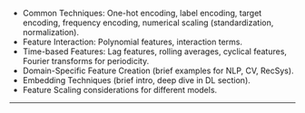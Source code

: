 - Common Techniques: One-hot encoding, label encoding, target encoding, frequency encoding, numerical scaling (standardization, normalization).
- Feature Interaction: Polynomial features, interaction terms.
- Time-based Features: Lag features, rolling averages, cyclical features, Fourier transforms for periodicity.
- Domain-Specific Feature Creation (brief examples for NLP, CV, RecSys).
- Embedding Techniques (brief intro, deep dive in DL section).
- Feature Scaling considerations for different models.
---